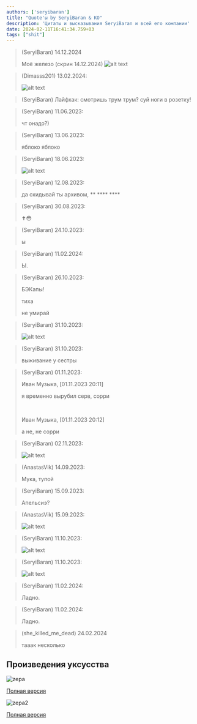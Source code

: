 ```yaml
---
authors: ['seryibaran']
title: "Quote'ы by SeryiBaran & КО"
description: 'Цитаты и высказывания SeryiBaran и всей его компании'
date: 2024-02-11T16:41:34.759+03
tags: ["shit"]
---
```


> (SeryiBaran) 14.12.2024
>
> Моё железо (скрин 14.12.2024)
> ![alt text](/uploads/seryibaran_quoteы/2024-12-14T17.36.20Z__0000c6__b6111382.jpg)

> (Dimasss201) 13.02.2024:
>
> ![alt text](/uploads/seryibaran_quoteы/9.png)

> (SeryiBaran) Лайфхак: смотришь трум трум? суй ноги в розетку!

> (SeryiBaran) 11.06.2023:
>
> чт онадо?)

> (SeryiBaran) 13.06.2023:
>
> яблоко яблоко

> (SeryiBaran) 18.06.2023:
>
> ![alt text](/uploads/seryibaran_quoteы/3.png)

> (SeryiBaran) 12.08.2023:
>
> да скидывай ты архивом, \*\* \*\*\*\* \*\*\*\*

> (SeryiBaran) 30.08.2023:
>
> ✝️😳

> (SeryiBaran) 24.10.2023:
>
> ы

> (SeryiBaran) 11.02.2024:
>
> Ы.

> (SeryiBaran) 26.10.2023:
>
> БЭКапы!
>
> тиха
>
> не умирай

> (SeryiBaran) 31.10.2023:
>
> ![alt text](/uploads/seryibaran_quoteы/4.png)

> (SeryiBaran) 31.10.2023:
>
> выживание у сестры

> (SeryiBaran) 01.11.2023:
>
> Иван Музыка, [01.11.2023 20:11]
>
> я временно вырубил серв, сорри
>
> <br />
>
> Иван Музыка, [01.11.2023 20:12]
>
> а не, не сорри

> (SeryiBaran) 02.11.2023:
>
> ![alt text](/uploads/seryibaran_quoteы/5.png)

> (AnastasVik) 14.09.2023:
>
> Мука, тупой

> (SeryiBaran) 15.09.2023:
>
> Апельсиэ?

> (AnastasVik) 15.09.2023:
>
> ![alt text](/uploads/seryibaran_quoteы/6.png)

> (SeryiBaran) 11.10.2023:
>
> ![alt text](/uploads/seryibaran_quoteы/7.jpg)

> (SeryiBaran) 11.10.2023:
>
> ![alt text](/uploads/seryibaran_quoteы/8.jpg)

> (SeryiBaran) 11.02.2024:
>
> Ладно.

> (SeryiBaran) 11.02.2024:
>
> Ладно.

> (she_killed_me_dead) 24.02.2024
>
> тааак несколько

## Произведения уксусства

![zepa](/uploads/seryibaran_quoteы/zepa.png)

[Полная версия](/uploads/seryibaran_quoteы/zepa.png)

![zepa2](/uploads/seryibaran_quoteы/zepa2.png)

[Полная версия](/uploads/seryibaran_quoteы/zepa2.png)
